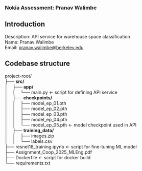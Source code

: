 ### Nokia Assessment: Pranav Walimbe

## Introduction
Description: API service for warehouse space classification <br>
Name: Pranav Walimbe <br>
Email: pranav.walimbe@berkeley.edu 

## Codebase structure 
project-root/<br>
├── __src/__<br>
│&nbsp;&nbsp;&nbsp;&nbsp;├── __app/__<br>
│&nbsp;&nbsp;&nbsp;&nbsp;│&nbsp;&nbsp;&nbsp;&nbsp;└── main.py <- script for defining API service<br>
│&nbsp;&nbsp;&nbsp;&nbsp;├── __checkpoints/__<br>
│&nbsp;&nbsp;&nbsp;&nbsp;│&nbsp;&nbsp;&nbsp;&nbsp;├── model_ep_01.pth<br>
│&nbsp;&nbsp;&nbsp;&nbsp;│&nbsp;&nbsp;&nbsp;&nbsp;├── model_ep_02.pth<br>
│&nbsp;&nbsp;&nbsp;&nbsp;│&nbsp;&nbsp;&nbsp;&nbsp;├── model_ep_03.pth<br>
│&nbsp;&nbsp;&nbsp;&nbsp;│&nbsp;&nbsp;&nbsp;&nbsp;├── model_ep_04.pth<br>
│&nbsp;&nbsp;&nbsp;&nbsp;│&nbsp;&nbsp;&nbsp;&nbsp;└── model_ep_05.pth <- model checkpoint used in API<br>
│&nbsp;&nbsp;&nbsp;&nbsp;├── __training_data/__<br>
│&nbsp;&nbsp;&nbsp;&nbsp;│&nbsp;&nbsp;&nbsp;&nbsp;├── images.zip<br>
│&nbsp;&nbsp;&nbsp;&nbsp;│&nbsp;&nbsp;&nbsp;&nbsp;└── labels.csv<br>
├── resnet18_training.ipynb <- script for fine-tuning ML model<br>
├── Assignment_Coop_2025_MLEng.pdf<br>
├── Dockerfile <- script for docker build<br>
└── requirements.txt




